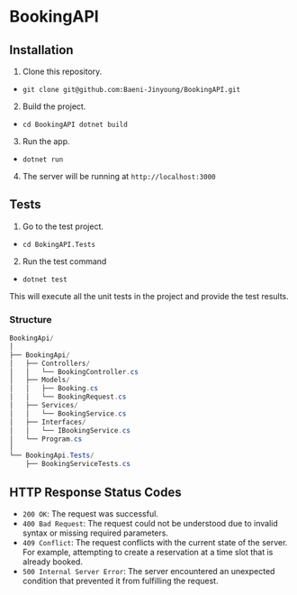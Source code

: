 # BookingAPI

## Installation
1. Clone this repository.
- `git clone git@github.com:Baeni-Jinyoung/BookingAPI.git`  

2. Build the project.
- `cd BookingAPI
dotnet build`

3. Run the app.
- `dotnet run`

4. The server will be running at `http://localhost:3000`

## Tests
1. Go to the test project.
- `cd BokingAPI.Tests`

2. Run the test command
- `dotnet test`

This will execute all the unit tests in the project and provide the test results.

### Structure
```cs
BookingApi/
│
├── BookingApi/
│   ├── Controllers/
│   │   └── BookingController.cs
│   ├── Models/
│   │   ├── Booking.cs
│   │   └── BookingRequest.cs
│   ├── Services/
│   │   └── BookingService.cs
│   ├── Interfaces/
│   │   └── IBookingService.cs
│   └── Program.cs
│
└── BookingApi.Tests/
    ├── BookingServiceTests.cs


```
## HTTP Response Status Codes
- `200 OK`: The request was successful.
- `400 Bad Request`: The request could not be understood due to invalid syntax or missing required parameters.
- `409 Conflict`: The request conflicts with the current state of the server. For example, attempting to create a reservation at a time slot that is already booked.
- `500 Internal Server Error`: The server encountered an unexpected condition that prevented it from fulfilling the request.
